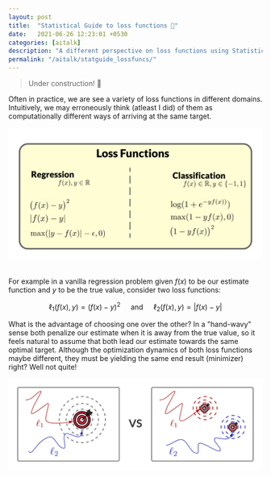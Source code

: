 ```yaml
---
layout: post
title:  "Statistical Guide to loss functions 🚧"
date:   2021-06-26 12:23:01 +0530
categories: [aitalk]
description: "A different perspective on loss functions using Statistical Learning Theory"
permalink: "/aitalk/statguide_lossfuncs/"
---
```

> Under construction! 🚧 

Often in practice, we are see a variety of loss functions in different domains. Intuitively, we may erroneously think (atleast I did) of them as computationally different ways of arriving at the same target.

<div>
<img src="/images/statguide_loss_fig1.png" width="600" />
</div>

<br> For example in a vanilla regression problem given $f(x)$ to be our estimate function and $y$ to be the true value, consider two loss functions:

$$\ell_1(f(x),y) = (f(x) - y)^2 \quad  \text{ and } \quad \ell_2(f(x),y) = |f(x) - y|$$ 

What is the advantage of choosing one over the other? In a "hand-wavy" sense both penalize our estimate when it is away from the true value, so it feels natural to assume that both lead our estimate towards the same optimal target. Although the optimization dynamics of both loss functions maybe different, they must be yielding the same end result (minimizer) right? Well not quite!

<div>
<img src="/images/statguide_loss_fig2.png" width="600" />
</div>


<script>
MathJax.Hub.Queue(["Typeset",MathJax.Hub]);
</script>
